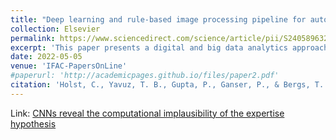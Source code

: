 ```yaml
---
title: "Deep learning and rule-based image processing pipeline for automated metal cutting tool wear detection and measurement"
collection: Elsevier
permalink: https://www.sciencedirect.com/science/article/pii/S2405896322002506
excerpt: 'This paper presents a digital and big data analytics approach to quantify metal cutting tool wear, employing a pipeline of deep learning for processing images and a rule-based method for measuring wear along the cutting edge. The automated system enables inline tool wear detection and measurement within CNC machining applications.'
date: 2022-05-05
venue: 'IFAC-PapersOnLine'
#paperurl: 'http://academicpages.github.io/files/paper2.pdf'
citation: 'Holst, C., Yavuz, T. B., Gupta, P., Ganser, P., & Bergs, T. (2022). &quot;Deep learning and rule-based image processing pipeline for automated metal cutting tool wear detection and measurement.&quot; <i>IFAC-PapersOnLine, 55(2), 534–539</i>.'
---
```


Link: <a href="https://www.sciencedirect.com/science/article/pii/S2405896322002506">CNNs reveal the computational implausibility of the expertise hypothesis</a>

